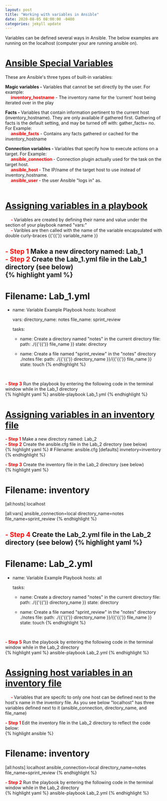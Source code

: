 ```yaml
---
layout: post
title: "Working with variables in Ansible"
date: 2020-08-05 08:00:00 -0400
categories: jekyll update
---
```

Variables can be defined several ways in Ansible. The below examples are running on the localhost (computer your are running ansible on).<br>

<h1><b><u>Ansible Special Variables</u></b></h1>
These are Ansible's three types of built-in variables:
    
<b>Magic variables - </b> Variables that cannot be set directly by the user. For example:<br>
&emsp; <b><text style="color: red">inventory_hostname</text></b> - The inventory name for the ‘current’ host being iterated over in the play<br>

<b>Facts - </b> Variables that contain information pertinent to the current host (inventory_hostname). They are only available if gathered first. Gathering of facts is the default setting, and may be turned off with: gather_facts= no. For Example: <br>
&emsp; <b><text style="color: red">ansible_facts</text></b> - Contains any facts gathered or cached for the inventory_hostname<br>

<b>Connection variables -  </b> Variables that specify how to execute actions on a target. For Example: <br>
&emsp; <b><text style="color: red">ansible_connection </text></b> - Connection plugin actually used for the task on the target host.<br>
&emsp; <b><text style="color: red">ansible_host </text></b> - The IP/name of the target host to use instead of inventory_hostname.<br>
&emsp; <b><text style="color: red">ansible_user </text></b> - the user Ansible "logs in" as.<br><br>

<h1><b><u>Assigning variables in a playbook</u></b></h1>
&emsp; <b><text style="color: red"> - </text></b>Variables are created by defining their name and value under the section of your playbook named "vars:"<br>
&emsp; <b><text style="color: red"> - </text></b>Varibles are then called with the name of the variable encapsulated with double curly-braces {{'{{'}} variable_name }}<br>

<b><text style="color: red"> - Step 1 </text></b> Make a new directory named: Lab_1<br>
<b><text style="color: red"> - Step 2 </text></b> Create the Lab_1.yml file in the Lab_1 directory (see below)<br>
{% highlight yaml %}
---
# Filename: Lab_1.yml
  - name: Variable Example Playbook
    hosts: localhost

    vars:
      directory_name: notes
      file_name: sprint_review

    tasks:
      - name: Create a directory named "notes" in the current directory
        file:
          path: ./{{'{{'}} file_name }}
          state: directory

      - name: Create a file named "sprint_review" in the "notes" directory ./notes
        file:
          path: ./{{'{{'}} directory_name }}/{{'{{'}} file_name }}
          state: touch
{% endhighlight %}
<br>

<b><text style="color: red"> - Step 3</text></b> Run the playbook by entering the following code in the terminal window while in the Lab_1 directory<br>
{% highlight yaml %}
ansible-playbook Lab_1.yml
{% endhighlight %}


<h1><b><u>Assigning variables in an inventory file</u></b></h1>
<b><text style="color: red"> - Step 1</text></b> Make a new directory named: Lab_2<br>
<b><text style="color: red"> - Step 2</text></b> Create the ansible.cfg file in the Lab_2 directory (see below)<br>
{% highlight yaml %}
# Filename: ansible.cfg
[defaults]
invnetory=inventory
{% endhighlight %}

<b><text style="color: red"> - Step 3</text></b> Create the inventory file in the Lab_2 directory (see below)<br>
{% highlight yaml %}
# Filename: inventory
[all:hosts]
localhost

[all:vars]
ansible_connection=local
directory_name=notes
file_name=sprint_review
{% endhighlight %}

<b><text style="color: red"> - Step 4</text></b> Create the Lab_2.yml file in the Lab_2 directory (see below)
{% highlight yaml %}
---
# Filename: Lab_2.yml
  - name: Variable Example Playbook
    hosts: all

    tasks:
      - name: Create a directory named "notes" in the current directory
        file:
          path: ./{{'{{'}} directory_name }}
          state: directory

      - name: Create a file named "sprint_review" in the "notes" directory ./notes
        file:
          path: ./{{'{{'}} directory_name }}/{{'{{'}} file_name }}
          state: touch
{% endhighlight %}
<br>

<b><text style="color: red"> - Step 5</text></b> Run the playbook by entering the following code in the terminal window while in the Lab_2 directory<br>
{% highlight yaml %}
ansible-playbook Lab_2.yml
{% endhighlight %}

<h1><b><u>Assigning host variables in an inventory file</u></b></h1>
&emsp; <b><text style="color: red"> - </text></b>Variables that are specifc to only one host can be defined next to the host's name in the inventory file. As you see below "localhost" has three variables defined next to it (ansible_connection, directory_name, and file_name)<br>

<b><text style="color: red"> - Step 1 </text></b> Edit the inventory file in the Lab_2 directory to reflect the code below:<br>
{% highlight ansible %}
# Filename: inventory
[all:hosts]
localhost ansible_connection=local directory_name=notes file_name=sprint_review
{% endhighlight %}

<b><text style="color: red"> - Step 2</text></b> Run the playbook by entering the following code in the terminal window while in the Lab_2 directory<br>
{% highlight yaml %}
ansible-playbook Lab_2.yml
{% endhighlight %}